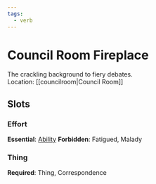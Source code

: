 ```yaml
---
tags:
  - verb
---
```

# Council Room Fireplace
The crackling background to fiery debates.<br>Location: [[councilroom|Council Room]]
## Slots
### Effort
**Essential**: [Ability](https://uadaf.theevilroot.xyz/rowenarium/element/ability)
**Forbidden**: Fatigued, Malady
### Thing
**Required**: Thing, Correspondence